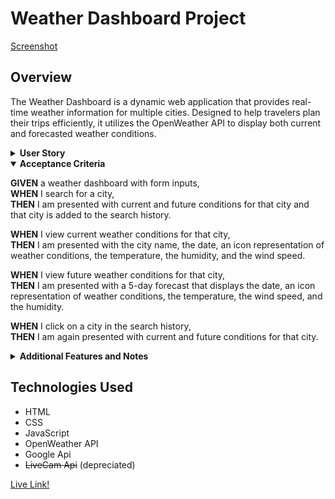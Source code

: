 # Weather Dashboard Project

[Screenshot](./Screenshot%202023-12-11%20at%2016-39-26%20Weather%20Dashboard.png)

## Overview
The Weather Dashboard is a dynamic web application that provides real-time weather information for multiple cities. Designed to help travelers plan their trips efficiently, it utilizes the OpenWeather API to display both current and forecasted weather conditions.

<details><summary><strong>User Story</strong></summary>
<p>

**AS A** traveler,  
**I WANT** to see the weather outlook for multiple cities,  
**SO THAT** I can plan a trip accordingly.

</p>
</details>

<details open><summary><strong>Acceptance Criteria</strong></summary>
<p>

**GIVEN** a weather dashboard with form inputs,  
**WHEN** I search for a city,  
**THEN** I am presented with current and future conditions for that city and that city is added to the search history.  

**WHEN** I view current weather conditions for that city,  
**THEN** I am presented with the city name, the date, an icon representation of weather conditions, the temperature, the humidity, and the wind speed.  

**WHEN** I view future weather conditions for that city,  
**THEN** I am presented with a 5-day forecast that displays the date, an icon representation of weather conditions, the temperature, the wind speed, and the humidity.  

**WHEN** I click on a city in the search history,  
**THEN** I am again presented with current and future conditions for that city.

</p>
</details>

<details><summary><strong>Additional Features and Notes</strong></summary>
<p>

- **Experimental API Calls:** While developing this dashboard, I experimented with additional API calls to enhance functionality and user experience.
- **Occasional Page Refresh Required:** ~~Please note, due to these experimental features, the page may need to be refreshed a few times for optimal performance.~~ Should Work!
- **Local Storage:** ~~Not sure if I've done this properly, but local storage exists for one previously entered city, however there isn't a history search bar, the page just loads the latest search instead.~~ Search history visible and clickable!
- **Weather Details:** ~~Only now realized I haven't included wind speed and humidity, couldn't get it to display nice in the container so I opted to not add but will resubmit if need be!~~ All required weather details now included!

</p>
</details>

## Technologies Used
- HTML
- CSS
- JavaScript
- OpenWeather API
- Google Api
- ~~LiveCam Api~~ (depreciated)

[Live Link!](https://johnm89.github.io/WeatherWiz/)

